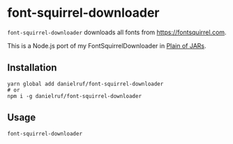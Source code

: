 # font-squirrel-downloader

`font-squirrel-downloader` downloads all fonts from https://fontsquirrel.com.

This is a Node.js port of my FontSquirrelDownloader in [Plain of JARs](https://github.com/DanielRuf/Plain-of-JARs).

## Installation

```shell
yarn global add danielruf/font-squirrel-downloader
# or
npm i -g danielruf/font-squirrel-downloader
```

## Usage

`font-squirrel-downloader`